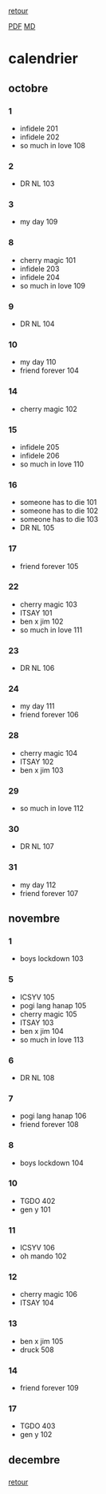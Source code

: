 [retour](./../index.html)
<!-- -->
[PDF](./cal.pdf) [MD](./cal.md) 


# calendrier

## octobre
### 1
* infidele 201
* infidele 202
* so much in love 108
### 2
* DR NL 103
### 3
* my day 109
### 8
* cherry magic 101
* infidele 203
* infidele 204
* so much in love 109
### 9
* DR NL 104
### 10
* my day 110
* friend forever 104
### 14
* cherry magic 102
### 15
* infidele 205
* infidele 206
* so much in love 110
### 16
* someone has to die 101
* someone has to die 102
* someone has to die 103
* DR NL 105
### 17
* friend forever 105
### 22
* cherry magic 103
* ITSAY 101
* ben x jim 102
* so much in love 111
### 23
* DR NL 106
### 24
* my day 111
* friend forever 106
### 28
* cherry magic 104
* ITSAY 102
* ben x jim 103
### 29
* so much in love 112
### 30
* DR NL 107
### 31
* my day 112
* friend forever 107

## novembre
### 1
* boys lockdown 103
### 5
* ICSYV 105
* pogi lang hanap 105
* cherry magic 105
* ITSAY 103
* ben x jim 104
* so much in love 113
### 6
* DR NL 108
### 7
* pogi lang hanap 106
* friend forever 108
### 8
* boys lockdown 104
### 10
* TGDO 402
* gen y 101
### 11
* ICSYV 106
* oh mando 102
### 12
* cherry magic 106
* ITSAY 104
### 13
* ben x jim 105
* druck 508
### 14
* friend forever 109
### 17
* TGDO 403
* gen y 102
### 
### 
### 
### 
### 
### 
### 
### 
### 
### 
### 
### 
### 
### 
### 
### 
### 
### 
### 
### 
### 
### 
### 
### 
### 
### 
### 
### 
### 
### 
### 


## decembre

### 
### 
### 
### 
### 
### 
### 
### 
### 





[retour](./../index.html)